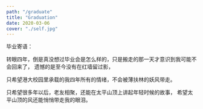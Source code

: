 ```yaml
---
path: "/graduate"
title: "Graduation"
date: 2020-03-06
cover: "./self.jpg"	
---
```

毕业寄语：


转眼四年，倒是真没想过毕业会是怎么样的，只是搬走的那一天才意识到我可能不会回来了，
遗憾的是至今没有在红墙留过影，

只希望港大校园里承载的我四年所有的情绪，不会被薄扶林的妖风带走。 

只希望很多年以后，老友相聚，还能在太平山顶上讲起年轻时候的故事， 希望太平山顶的风还能悄悄带走我的眼泪。

